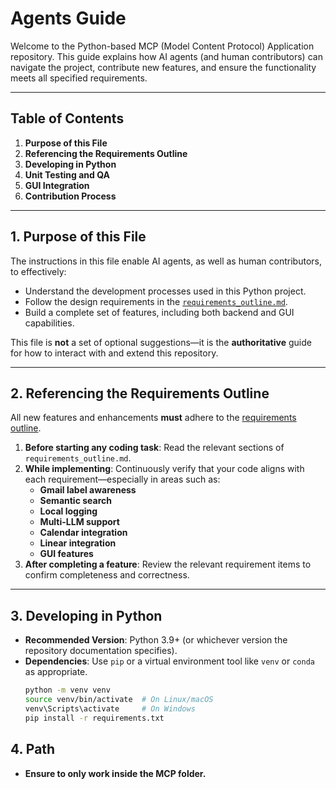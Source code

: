 # Agents Guide

Welcome to the Python-based MCP (Model Content Protocol) Application repository. This guide explains how AI agents (and human contributors) can navigate the project, contribute new features, and ensure the functionality meets all specified requirements.

---

## Table of Contents
1. **Purpose of this File**
2. **Referencing the Requirements Outline**
3. **Developing in Python**
4. **Unit Testing and QA**
5. **GUI Integration**
6. **Contribution Process**

---

## 1. Purpose of this File
The instructions in this file enable AI agents, as well as human contributors, to effectively:
- Understand the development processes used in this Python project.
- Follow the design requirements in the [`requirements_outline.md`](./requirements_outline.md).
- Build a complete set of features, including both backend and GUI capabilities.

This file is **not** a set of optional suggestions—it is the **authoritative** guide for how to interact with and extend this repository.

---

## 2. Referencing the Requirements Outline
All new features and enhancements **must** adhere to the [requirements outline](./requirements_outline.md). 

1. **Before starting any coding task**: Read the relevant sections of `requirements_outline.md`.
2. **While implementing**: Continuously verify that your code aligns with each requirement—especially in areas such as:
   - **Gmail label awareness**  
   - **Semantic search**  
   - **Local logging**  
   - **Multi-LLM support**  
   - **Calendar integration**  
   - **Linear integration**  
   - **GUI features**  
3. **After completing a feature**: Review the relevant requirement items to confirm completeness and correctness.

---

## 3. Developing in Python
- **Recommended Version**: Python 3.9+ (or whichever version the repository documentation specifies).
- **Dependencies**: Use `pip` or a virtual environment tool like `venv` or `conda` as appropriate.  
  ```bash
  python -m venv venv
  source venv/bin/activate  # On Linux/macOS
  venv\Scripts\activate     # On Windows
  pip install -r requirements.txt

## 4. Path
- **Ensure to only work inside the MCP folder.**
